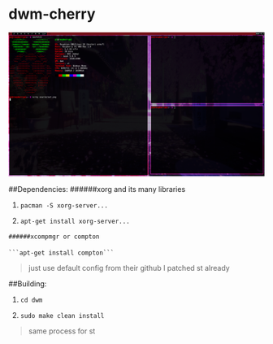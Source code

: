 # dwm-cherry

![src](https://raw.githubusercontent.com/WampiFlampi/source/main/out.png)

##Dependencies:
    ######xorg and its many libraries

   1. ```pacman -S xorg-server...```

   2. ```apt-get install xorg-server...```
   
    ######xcompmgr or compton

    ```apt-get install compton```

   > just use default config from their github
   > I patched st already
    
    
##Building:

  1. ```cd dwm```
   
  2. ```sudo make clean install```
   
  > same process for st
